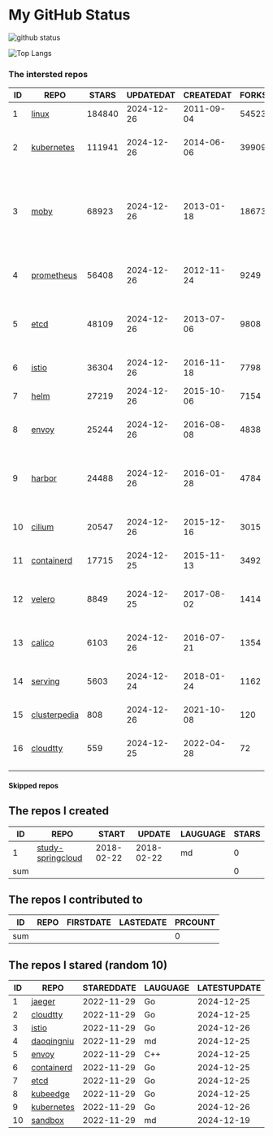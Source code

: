 # My GitHub Status

<img src="https://github-readme-stats-1.yihong0618.vercel.app/api?username=daoqingniu&show_icons=true&&&hide_title=true&count_private=true" alt="github status" />

![Top Langs](https://github-readme-stats-1.yihong0618.vercel.app/api/top-langs/?username=daoqingniu&layout=compact)

<!--START_SECTION:github_repos-->
### The intersted repos
| ID |                              REPO                               | STARS  | UPDATEDAT  | CREATEDAT  | FORKSCOUNT |                                                DESCRIPTIONS                                                |
|----|-----------------------------------------------------------------|--------|------------|------------|------------|------------------------------------------------------------------------------------------------------------|
|  1 | [linux](https://github.com/torvalds/linux)                      | 184840 | 2024-12-26 | 2011-09-04 |      54523 | Linux kernel source tree                                                                                   |
|  2 | [kubernetes](https://github.com/kubernetes/kubernetes)          | 111941 | 2024-12-26 | 2014-06-06 |      39909 | Production-Grade Container Scheduling and Management                                                       |
|  3 | [moby](https://github.com/moby/moby)                            |  68923 | 2024-12-26 | 2013-01-18 |      18673 | The Moby Project - a collaborative project for the container ecosystem to assemble container-based systems |
|  4 | [prometheus](https://github.com/prometheus/prometheus)          |  56408 | 2024-12-26 | 2012-11-24 |       9249 | The Prometheus monitoring system and time series database.                                                 |
|  5 | [etcd](https://github.com/etcd-io/etcd)                         |  48109 | 2024-12-26 | 2013-07-06 |       9808 | Distributed reliable key-value store for the most critical data of a distributed system                    |
|  6 | [istio](https://github.com/istio/istio)                         |  36304 | 2024-12-26 | 2016-11-18 |       7798 | Connect, secure, control, and observe services.                                                            |
|  7 | [helm](https://github.com/helm/helm)                            |  27219 | 2024-12-26 | 2015-10-06 |       7154 | The Kubernetes Package Manager                                                                             |
|  8 | [envoy](https://github.com/envoyproxy/envoy)                    |  25244 | 2024-12-26 | 2016-08-08 |       4838 | Cloud-native high-performance edge/middle/service proxy                                                    |
|  9 | [harbor](https://github.com/goharbor/harbor)                    |  24488 | 2024-12-26 | 2016-01-28 |       4784 | An open source trusted cloud native registry project that stores, signs, and scans content.                |
| 10 | [cilium](https://github.com/cilium/cilium)                      |  20547 | 2024-12-26 | 2015-12-16 |       3015 | eBPF-based Networking, Security, and Observability                                                         |
| 11 | [containerd](https://github.com/containerd/containerd)          |  17715 | 2024-12-25 | 2015-11-13 |       3492 | An open and reliable container runtime                                                                     |
| 12 | [velero](https://github.com/vmware-tanzu/velero)                |   8849 | 2024-12-25 | 2017-08-02 |       1414 | Backup and migrate Kubernetes applications and their persistent volumes                                    |
| 13 | [calico](https://github.com/projectcalico/calico)               |   6103 | 2024-12-26 | 2016-07-21 |       1354 | Cloud native networking and network security                                                               |
| 14 | [serving](https://github.com/knative/serving)                   |   5603 | 2024-12-24 | 2018-01-24 |       1162 | Kubernetes-based, scale-to-zero, request-driven compute                                                    |
| 15 | [clusterpedia](https://github.com/clusterpedia-io/clusterpedia) |    808 | 2024-12-26 | 2021-10-08 |        120 | The Encyclopedia of Kubernetes clusters                                                                    |
| 16 | [cloudtty](https://github.com/cloudtty/cloudtty)                |    559 | 2024-12-25 | 2022-04-28 |         72 | A Friendly Kubernetes CloudShell (Web Terminal) !                                                          |



#### Skipped repos
<!--END_SECTION:github_repos-->

<!--START_SECTION:my_github-->
## The repos I created
| ID  |                                 REPO                                 |   START    |   UPDATE   | LAUGUAGE | STARS |
|-----|----------------------------------------------------------------------|------------|------------|----------|-------|
|   1 | [study-springcloud](https://github.com/daoqingniu/study-springcloud) | 2018-02-22 | 2018-02-22 | md       |     0 |
| sum |                                                                      |            |            |          |     0 |

## The repos I contributed to
| ID  | REPO | FIRSTDATE | LASTEDATE | PRCOUNT |
|-----|------|-----------|-----------|---------|
| sum |      |           |           |       0 |

## The repos I stared (random 10)
| ID |                          REPO                          | STAREDDATE | LAUGUAGE | LATESTUPDATE |
|----|--------------------------------------------------------|------------|----------|--------------|
|  1 | [jaeger](https://github.com/jaegertracing/jaeger)      | 2022-11-29 | Go       | 2024-12-25   |
|  2 | [cloudtty](https://github.com/cloudtty/cloudtty)       | 2022-11-29 | Go       | 2024-12-25   |
|  3 | [istio](https://github.com/istio/istio)                | 2022-11-29 | Go       | 2024-12-26   |
|  4 | [daoqingniu](https://github.com/daoqingniu/daoqingniu) | 2022-11-29 | md       | 2024-12-25   |
|  5 | [envoy](https://github.com/envoyproxy/envoy)           | 2022-11-29 | C++      | 2024-12-25   |
|  6 | [containerd](https://github.com/containerd/containerd) | 2022-11-29 | Go       | 2024-12-25   |
|  7 | [etcd](https://github.com/etcd-io/etcd)                | 2022-11-29 | Go       | 2024-12-25   |
|  8 | [kubeedge](https://github.com/kubeedge/kubeedge)       | 2022-11-29 | Go       | 2024-12-25   |
|  9 | [kubernetes](https://github.com/kubernetes/kubernetes) | 2022-11-29 | Go       | 2024-12-26   |
| 10 | [sandbox](https://github.com/cncf/sandbox)             | 2022-11-29 | md       | 2024-12-19   |

<!--END_SECTION:my_github-->
